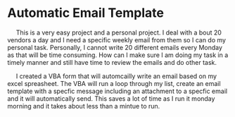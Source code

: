 # Automatic Email Template

&nbsp;&nbsp;&nbsp;&nbsp; This is a very easy project and a personal project. I deal with a bout 20 vendors a day and I need a specific weekly email from them so I can do my personal task. Personally, I cannot write 20 different emails every Monday as that will be time consuming. How can I make sure I am doing my task in a timely manner and still have time to review the emails and do other task.   

&nbsp;&nbsp;&nbsp;&nbsp; I created a VBA form that will automcailly write an email based on my excel spreasheet. The VBA will run a loop through my list, create an email template with a specfic message including an attachment to a specfic email and it will automatically send. This saves a lot of time as I run it monday morning and it takes about less than a mintue to run. 

